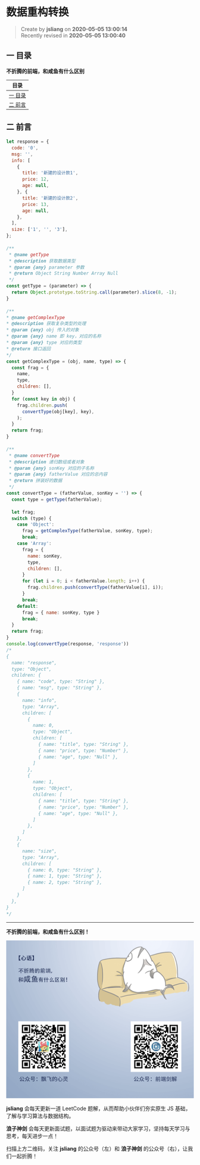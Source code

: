 数据重构转换
===

> Create by **jsliang** on **2020-05-05 13:00:14**  
> Recently revised in **2020-05-05 13:00:40**

## 一 目录

**不折腾的前端，和咸鱼有什么区别**

| 目录 |
| --- | 
| [一 目录](#chapter-one) | 
| [二 前言](#chapter-two) |

## 二 前言



```js
let response = {
  code: '0',
  msg: '',
  info: [
    {
      title: '新建的设计款1',
      price: 12,
      age: null,
    }, {
      title: '新建的设计款2',
      price: 13,
      age: null,
    },
  ],
  size: ['1', '', '3'],
};

/**
 * @name getType
 * @description 获取数据类型
 * @param {any} parameter 参数
 * @return Object String Number Array Null
 */
const getType = (parameter) => {
  return Object.prototype.toString.call(parameter).slice(8, -1);
}

/**
* @name getComplexType
* @description 获取复杂类型的处理
* @param {any} obj 传入的对象
* @param {any} name 即 key，对应的名称
* @param {any} type 对应的类型
* @return 接口返回
*/
const getComplexType = (obj, name, type) => {
  const frag = {
    name,
    type,
    children: [],
  }
  for (const key in obj) {
    frag.children.push(
      convertType(obj[key], key),
    );
  }
  return frag;
}

/**
 * @name convertType
 * @description 递归数组或者对象
 * @param {any} sonKey 对应的子名称
 * @param {any} fatherValue 对应的总内容
 * @return 拼装好的数据
 */
const convertType = (fatherValue, sonKey = '') => {
  const type = getType(fatherValue);

  let frag;
  switch (type) {
    case 'Object':
      frag = getComplexType(fatherValue, sonKey, type);
      break;
    case 'Array':
      frag = {
        name: sonKey,
        type,
        children: [],
      }
      for (let i = 0; i < fatherValue.length; i++) {
        frag.children.push(convertType(fatherValue[i], i));
      }
      break;
    default:
      frag = { name: sonKey, type }
      break;
  }
  return frag;
}
console.log(convertType(response, 'response'))
/*
{
  name: "response",
  type: "Object",
  children: {
    { name: "code", type: "String" },
    { name: "msg", type: "String" },
    {
      name: "info",
      type: "Array",
      children: [
        {
          name: 0,
          type: "Object",
          children: [
            { name: "title", type: "String" },
            { name: "price", type: "Number" },
            { name: "age", type: "Null" },
          ]
        },
        {
          name: 1,
          type: "Object",
          children: [
            { name: "title", type: "String" },
            { name: "price", type: "Number" },
            { name: "age", type: "Null" },
          ]
        },
      ]
    },
    {
      name: "size",
      type: "Array",
      children: [
        { name: 0, type: "String" },
        { name: 1, type: "String" },
        { name: 2, type: "String" },
      ]
    }
  },
}
*/
```

---

**不折腾的前端，和咸鱼有什么区别！**

![图](../../../public-repertory/img/z-index-small.png)

**jsliang** 会每天更新一道 LeetCode 题解，从而帮助小伙伴们夯实原生 JS 基础，了解与学习算法与数据结构。

**浪子神剑** 会每天更新面试题，以面试题为驱动来带动大家学习，坚持每天学习与思考，每天进步一点！

扫描上方二维码，关注 **jsliang** 的公众号（左）和 **浪子神剑** 的公众号（右），让我们一起折腾！


